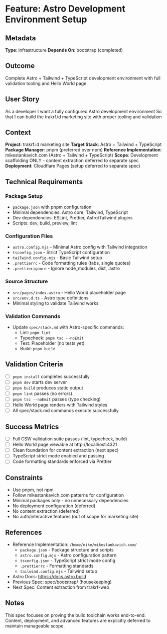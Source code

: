 # Feature: Astro Development Environment Setup

## Metadata
**Type**: infrastructure
**Depends On**: bootstrap (completed)

## Outcome
Complete Astro + Tailwind + TypeScript development environment with full validation tooling and Hello World page.

## User Story
As a developer
I want a fully configured Astro development environment
So that I can build the trakrf.id marketing site with proper tooling and validation

## Context
**Project**: trakrf.id marketing site
**Target Stack**: Astro + Tailwind + TypeScript
**Package Manager**: pnpm (preferred over npm)
**Reference Implementation**: mikestankavich.com (Astro + Tailwind + TypeScript)
**Scope**: Development scaffolding ONLY - content extraction deferred to separate spec
**Deployment**: Cloudflare Pages (setup deferred to separate spec)

## Technical Requirements

### Package Setup
- `package.json` with pnpm configuration
- Minimal dependencies: Astro core, Tailwind, TypeScript
- Dev dependencies: ESLint, Prettier, Astro/Tailwind plugins
- Scripts: dev, build, preview, lint

### Configuration Files
- `astro.config.mjs` - Minimal Astro config with Tailwind integration
- `tsconfig.json` - Strict TypeScript configuration
- `tailwind.config.mjs` - Basic Tailwind setup
- `.prettierrc` - Code formatting rules (tabs, single quotes)
- `.prettierignore` - Ignore node_modules, dist, .astro

### Source Structure
- `src/pages/index.astro` - Hello World placeholder page
- `src/env.d.ts` - Astro type definitions
- Minimal styling to validate Tailwind works

### Validation Commands
- Update `spec/stack.md` with Astro-specific commands:
  - Lint: `pnpm lint`
  - Typecheck: `pnpm tsc --noEmit`
  - Test: Placeholder (no tests yet)
  - Build: `pnpm build`

## Validation Criteria
- [ ] `pnpm install` completes successfully
- [ ] `pnpm dev` starts dev server
- [ ] `pnpm build` produces static output
- [ ] `pnpm lint` passes (no errors)
- [ ] `pnpm tsc --noEmit` passes (type checking)
- [ ] Hello World page renders with Tailwind styles
- [ ] All spec/stack.md commands execute successfully

## Success Metrics
- [ ] Full CSW validation suite passes (lint, typecheck, build)
- [ ] Hello World page viewable at http://localhost:4321
- [ ] Clean foundation for content extraction (next spec)
- [ ] TypeScript strict mode enabled and passing
- [ ] Code formatting standards enforced via Prettier

## Constraints
- Use pnpm, not npm
- Follow mikestankavich.com patterns for configuration
- Minimal packages only - no unnecessary dependencies
- No deployment configuration (deferred)
- No content extraction (deferred)
- No auth/interactive features (out of scope for marketing site)

## References
- Reference Implementation: `/home/mike/mikestankavich.com/`
  - `package.json` - Package structure and scripts
  - `astro.config.mjs` - Astro configuration pattern
  - `tsconfig.json` - TypeScript strict mode config
  - `.prettierrc` - Formatting standards
  - `tailwind.config.mjs` - Tailwind setup
- Astro Docs: https://docs.astro.build
- Previous Spec: spec/bootstrap/ (housekeeping)
- Next Spec: Content extraction from trakrf-web

## Notes
This spec focuses on proving the build toolchain works end-to-end. Content, deployment, and advanced features are explicitly deferred to maintain manageable scope.
